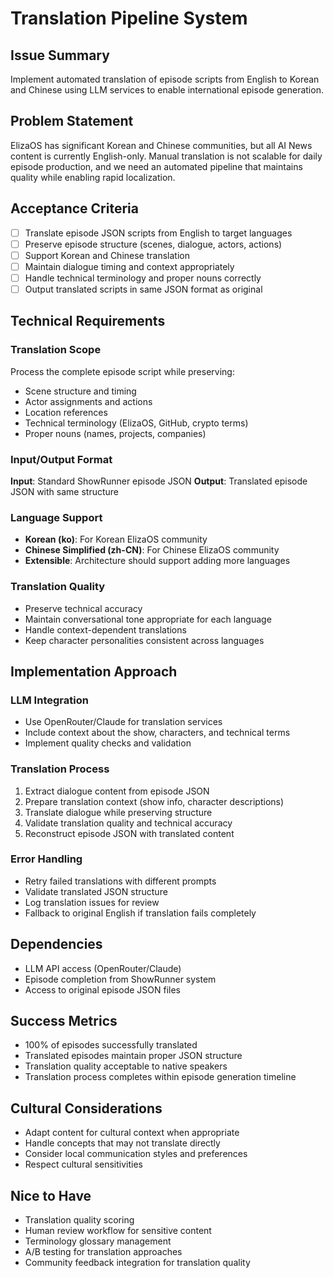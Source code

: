 # Translation Pipeline System

## Issue Summary
Implement automated translation of episode scripts from English to Korean and Chinese using LLM services to enable international episode generation.

## Problem Statement
ElizaOS has significant Korean and Chinese communities, but all AI News content is currently English-only. Manual translation is not scalable for daily episode production, and we need an automated pipeline that maintains quality while enabling rapid localization.

## Acceptance Criteria
- [ ] Translate episode JSON scripts from English to target languages
- [ ] Preserve episode structure (scenes, dialogue, actors, actions)
- [ ] Support Korean and Chinese translation
- [ ] Maintain dialogue timing and context appropriately
- [ ] Handle technical terminology and proper nouns correctly
- [ ] Output translated scripts in same JSON format as original

## Technical Requirements

### Translation Scope
Process the complete episode script while preserving:
- Scene structure and timing
- Actor assignments and actions  
- Location references
- Technical terminology (ElizaOS, GitHub, crypto terms)
- Proper nouns (names, projects, companies)

### Input/Output Format
**Input**: Standard ShowRunner episode JSON
**Output**: Translated episode JSON with same structure

### Language Support
- **Korean (ko)**: For Korean ElizaOS community
- **Chinese Simplified (zh-CN)**: For Chinese ElizaOS community
- **Extensible**: Architecture should support adding more languages

### Translation Quality
- Preserve technical accuracy
- Maintain conversational tone appropriate for each language
- Handle context-dependent translations
- Keep character personalities consistent across languages

## Implementation Approach

### LLM Integration
- Use OpenRouter/Claude for translation services
- Include context about the show, characters, and technical terms
- Implement quality checks and validation

### Translation Process
1. Extract dialogue content from episode JSON
2. Prepare translation context (show info, character descriptions)
3. Translate dialogue while preserving structure
4. Validate translation quality and technical accuracy
5. Reconstruct episode JSON with translated content

### Error Handling
- Retry failed translations with different prompts
- Validate translated JSON structure
- Log translation issues for review
- Fallback to original English if translation fails completely

## Dependencies
- LLM API access (OpenRouter/Claude)
- Episode completion from ShowRunner system
- Access to original episode JSON files

## Success Metrics
- 100% of episodes successfully translated
- Translated episodes maintain proper JSON structure
- Translation quality acceptable to native speakers
- Translation process completes within episode generation timeline

## Cultural Considerations
- Adapt content for cultural context when appropriate
- Handle concepts that may not translate directly
- Consider local communication styles and preferences
- Respect cultural sensitivities

## Nice to Have
- Translation quality scoring
- Human review workflow for sensitive content
- Terminology glossary management
- A/B testing for translation approaches
- Community feedback integration for translation quality 